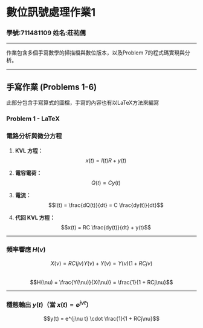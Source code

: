 # 數位訊號處理作業1
### 學號:711481109 姓名:莊祐儒
---
作業包含多個手寫數學的掃描檔與數位版本，以及Problem 7的程式碼實現與分析。

---

## **手寫作業 (Problems 1-6)**
此部分包含手寫算式的圖檔，手寫的內容也有以LaTeX方法來編寫

###  Problem 1 - LaTeX

### 電路分析與微分方程

1. **KVL 方程：**  
   $$x(t) = I(t)R + y(t)$$

2. **電容電荷：**  
   $$Q(t) = C y(t)$$

3. **電流：**  
   $$I(t) = \frac{dQ(t)}{dt} = C \frac{dy(t)}{dt}$$

4. **代回 KVL 方程：**  
   $$x(t) = RC \frac{dy(t)}{dt} + y(t)$$

---

### 頻率響應 $H(\nu)$
$$X(\nu) = RC(j\nu)Y(\nu) + Y(\nu) = Y(\nu)(1 + RCj\nu)$$  
$$H(\nu) = \frac{Y(\nu)}{X(\nu)} = \frac{1}{1 + RCj\nu}$$

---

### 穩態輸出 $y(t)$（當 $x(t) = e^{j\nu t}$）
$$y(t) = e^{j\nu t} \cdot \frac{1}{1 + RCj\nu}$$
